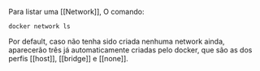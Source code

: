 Para listar uma [[Network]], 
O comando:
```
docker network ls
```

Por default, caso não tenha sido criada nenhuma network ainda, aparecerão três já automaticamente criadas pelo docker, que são as dos perfis [[host]], [[bridge]] e [[none]].